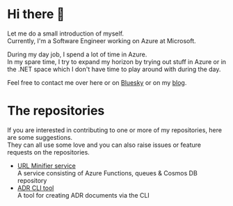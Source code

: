 # Hi there 👋

Let me do a small introduction of myself.  
Currently, I'm a Software Engineer working on Azure at Microsoft.

During my day job, I spend a lot of time in Azure.   
In my spare time, I try to expand my horizon by trying out stuff in Azure or in the .NET space which I don't have time to play around with during the day.

Feel free to contact me over here or on [Bluesky](https://bsky.app/profile/jan-v.nl) or on my [blog](https://jan-v.nl/).

# The repositories
If you are interested in contributing to one or more of my repositories, here are some suggestions.  
They can all use some love and you can also raise issues or feature requests on the repositories.

* [URL Minifier service](https://github.com/Jandev/minifier)  
  A service consisting of Azure Functions, queues & Cosmos DB repository
* [ADR CLI tool](https://github.com/Jandev/adr-cli)  
  A tool for creating ADR documents via the CLI
